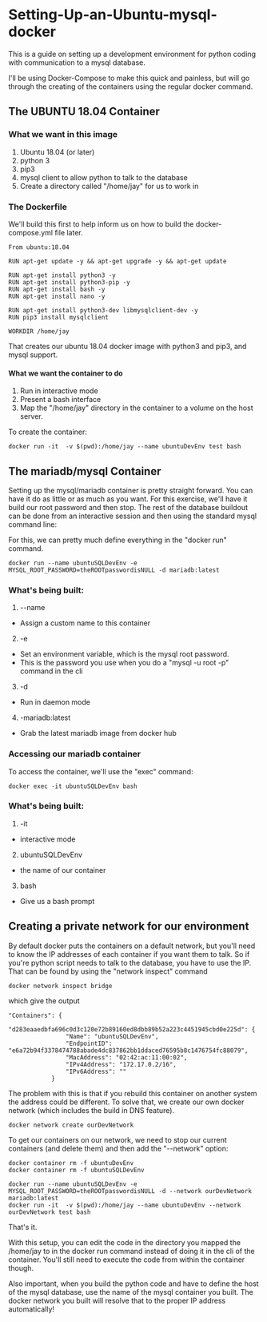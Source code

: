 # Setting-Up-an-Ubuntu-mysql-docker

This is a guide on setting up a development environment for python coding with communication to a mysql database.

I'll be using Docker-Compose to make this quick and painless, but will go through the creating of the containers
using the regular docker command.

## The UBUNTU 18.04 Container

### What we want in this image

1. Ubuntu 18.04 (or later)
2. python 3
3. pip3
4. mysql client to allow python to talk to the database
5. Create a directory called "/home/jay" for us to work in


### The Dockerfile

We'll build this first to help inform us on how to build the docker-compose.yml file later.

```
From ubuntu:18.04

RUN apt-get update -y && apt-get upgrade -y && apt-get update

RUN apt-get install python3 -y
RUN apt-get install python3-pip -y
RUN apt-get install bash -y
RUN apt-get install nano -y

RUN apt-get install python3-dev libmysqlclient-dev -y
RUN pip3 install mysqlclient

WORKDIR /home/jay
```
That creates our ubuntu 18.04 docker image with python3 and pip3, and mysql support.

#### What we want the container to do

1. Run in interactive mode
2. Present a bash interface
3. Map the "/home/jay" directory in the container to a volume on the host server.

To create the container:
```
docker run -it  -v $(pwd):/home/jay --name ubuntuDevEnv test bash

```

## The mariadb/mysql Container

Setting up the mysql/mariadb container is pretty straight forward.   You can have it do as little or as
much as you want.  For this exercise, we'll have it build our root password and then stop.  The 
rest of the database buildout can be done from an interactive session and then using the standard
mysql command line:

For this, we can pretty much define everything in the "docker run" command.

```
docker run --name ubuntuSQLDevEnv -e MYSQL_ROOT_PASSWORD=theROOTpasswordisNULL -d mariadb:latest
```

### What's being built:

1. --name
  * Assign a custom name to this container
2. -e
  * Set an environment variable, which is the mysql root password.
   * This is the password you use when you do a "mysql -u root -p" command in the cli
3. -d
  * Run in daemon mode
4. -mariadb:latest
  * Grab the latest mariadb image from docker hub


### Accessing our mariadb container

To access the container, we'll use the "exec" command:

```
docker exec -it ubuntuSQLDevEnv bash
```

### What's being built:

1. -it
  * interactive mode
2. ubuntuSQLDevEnv
  * the name of our container
3. bash
  * Give us a bash prompt

## Creating a private network for our environment

By default docker puts the containers on a default network, but you'll need to know the IP addresses
of each container if you want them to talk.  So if you're python script needs to talk to the database, you
have to use the IP.  That can be found by using the "network inspect" command

```
docker network inspect bridge
```
which give the output
```
"Containers": {
            "d283eaaedbfa696c0d3c120e72b89160ed8dbb89b52a223c4451945cbd0e225d": {
                "Name": "ubuntuSQLDevEnv",
                "EndpointID": "e6a72b94f3378474788abade4dc837862bb1ddaced76595b8c1476754fc88079",
                "MacAddress": "02:42:ac:11:00:02",
                "IPv4Address": "172.17.0.2/16",
                "IPv6Address": ""
            }
```

The problem with this is that if you rebuild this container on another system the address could be different.
To solve that, we create our own docker network (which includes the build in DNS feature).

```
docker network create ourDevNetwork
```

To get our containers on our network, we need to stop our current containers (and delete them) and then add the "--network" option:

```
docker container rm -f ubuntuDevEnv
docker container rm -f ubuntuSQLDevEnv

docker run --name ubuntuSQLDevEnv -e MYSQL_ROOT_PASSWORD=theROOTpasswordisNULL -d --network ourDevNetwork mariadb:latest
docker run -it  -v $(pwd):/home/jay --name ubuntuDevEnv --network ourDevNetwork test bash

```
That's it.  

With this setup, you can edit the code in the directory you mapped the /home/jay to in the docker run command instead of doing it in the cli of the container.  You'll still need to execute the code from within the container though.

Also important, when you build the python code and have to define the host of the mysql database, use the name of the mysql container you built.  The docker network you built will resolve that to the proper IP address automatically!

